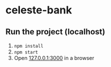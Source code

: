 # celeste-bank

Run the project (localhost)
---------------------------
1. `npm install`
2. `npm start`
4. Open [127.0.0.1:3000](http://127.0.0.1:3000/) in a browser

